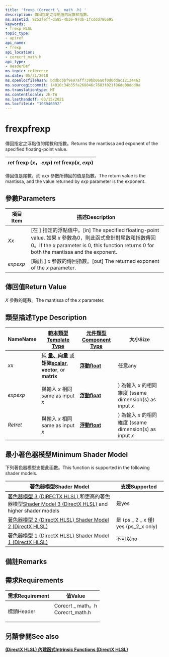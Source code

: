 ```yaml
---
title: 'frexp (Corecrt \_ math .h) '
description: 傳回指定之浮點值的尾數和指數。
ms.assetid: 9252feff-da85-4b3e-97db-1fcddd786695
keywords:
- frexp HLSL
topic_type:
- apiref
api_name:
- frexp
api_location:
- corecrt_math.h
api_type:
- HeaderDef
ms.topic: reference
ms.date: 05/31/2018
ms.openlocfilehash: bddbcbbf9e97aff739bb06a0f0d0ddac12134463
ms.sourcegitcommit: 14010c34b35fa268046c7683f021f86de08ddd0a
ms.translationtype: MT
ms.contentlocale: zh-TW
ms.lasthandoff: 03/15/2021
ms.locfileid: "103946092"
---
```

# <a name="frexp"></a><span data-ttu-id="f612d-104">frexp</span><span class="sxs-lookup"><span data-stu-id="f612d-104">frexp</span></span>

<span data-ttu-id="f612d-105">傳回指定之浮點值的尾數和指數。</span><span class="sxs-lookup"><span data-stu-id="f612d-105">Returns the mantissa and exponent of the specified floating-point value.</span></span>



| <span data-ttu-id="f612d-106">*ret* frexp (*x*， *exp*) </span><span class="sxs-lookup"><span data-stu-id="f612d-106">*ret* frexp(*x*, *exp*)</span></span> |
|-------------------------|



 

<span data-ttu-id="f612d-107">傳回值是尾數，而 *exp* 參數所傳回的值是指數。</span><span class="sxs-lookup"><span data-stu-id="f612d-107">The return value is the mantissa, and the value returned by *exp* parameter is the exponent.</span></span>

## <a name="parameters"></a><span data-ttu-id="f612d-108">參數</span><span class="sxs-lookup"><span data-stu-id="f612d-108">Parameters</span></span>



| <span data-ttu-id="f612d-109">項目</span><span class="sxs-lookup"><span data-stu-id="f612d-109">Item</span></span>                                                         | <span data-ttu-id="f612d-110">描述</span><span class="sxs-lookup"><span data-stu-id="f612d-110">Description</span></span>                                                                                                                                      |
|--------------------------------------------------------------|--------------------------------------------------------------------------------------------------------------------------------------------------|
| <span data-ttu-id="f612d-111"><span id="x"></span><span id="X"></span>*X*</span><span class="sxs-lookup"><span data-stu-id="f612d-111"><span id="x"></span><span id="X"></span>*x*</span></span><br/>       | <span data-ttu-id="f612d-112">\[在 \] 指定的浮點值中。</span><span class="sxs-lookup"><span data-stu-id="f612d-112">\[in\] The specified floating-point value.</span></span> <span data-ttu-id="f612d-113">如果 *x* 參數為0，則此函式會針對尾數和指數傳回0。</span><span class="sxs-lookup"><span data-stu-id="f612d-113">If the *x* parameter is 0, this function returns 0 for both the mantissa and the exponent.</span></span><br/> |
| <span data-ttu-id="f612d-114"><span id="exp"></span><span id="EXP"></span>*exp*</span><span class="sxs-lookup"><span data-stu-id="f612d-114"><span id="exp"></span><span id="EXP"></span>*exp*</span></span><br/> | <span data-ttu-id="f612d-115">\[輸出 \] *x* 參數的傳回指數。</span><span class="sxs-lookup"><span data-stu-id="f612d-115">\[out\] The returned exponent of the *x* parameter.</span></span><br/>                                                                                   |



 

## <a name="return-value"></a><span data-ttu-id="f612d-116">傳回值</span><span class="sxs-lookup"><span data-stu-id="f612d-116">Return Value</span></span>

<span data-ttu-id="f612d-117">*X* 參數的尾數。</span><span class="sxs-lookup"><span data-stu-id="f612d-117">The mantissa of the *x* parameter.</span></span>

## <a name="type-description"></a><span data-ttu-id="f612d-118">類型描述</span><span class="sxs-lookup"><span data-stu-id="f612d-118">Type Description</span></span>



| <span data-ttu-id="f612d-119">Name</span><span class="sxs-lookup"><span data-stu-id="f612d-119">Name</span></span>  | [<span data-ttu-id="f612d-120">**範本類型**</span><span class="sxs-lookup"><span data-stu-id="f612d-120">**Template Type**</span></span>](dx-graphics-hlsl-intrinsic-functions.md)                                                  | [<span data-ttu-id="f612d-121">**元件類型**</span><span class="sxs-lookup"><span data-stu-id="f612d-121">**Component Type**</span></span>](dx-graphics-hlsl-intrinsic-functions.md) | <span data-ttu-id="f612d-122">大小</span><span class="sxs-lookup"><span data-stu-id="f612d-122">Size</span></span>                           |
|-------|----------------------------------------------------------------------------------------------------------------|----------------------------------------------------------------|--------------------------------|
| <span data-ttu-id="f612d-123">*x*</span><span class="sxs-lookup"><span data-stu-id="f612d-123">*x*</span></span>   | <span data-ttu-id="f612d-124">純 [**量、**](dx-graphics-hlsl-intrinsic-functions.md)**向量** 或 **矩陣**</span><span class="sxs-lookup"><span data-stu-id="f612d-124">[**scalar**](dx-graphics-hlsl-intrinsic-functions.md), **vector**, or **matrix**</span></span> | [<span data-ttu-id="f612d-125">**浮動**</span><span class="sxs-lookup"><span data-stu-id="f612d-125">**float**</span></span>](/windows/desktop/WinProg/windows-data-types)                        | <span data-ttu-id="f612d-126">任意</span><span class="sxs-lookup"><span data-stu-id="f612d-126">any</span></span>                            |
| <span data-ttu-id="f612d-127">*exp*</span><span class="sxs-lookup"><span data-stu-id="f612d-127">*exp*</span></span> | <span data-ttu-id="f612d-128">與輸入 *x* 相同</span><span class="sxs-lookup"><span data-stu-id="f612d-128">same as input *x*</span></span>                                                                                              | [<span data-ttu-id="f612d-129">**浮動**</span><span class="sxs-lookup"><span data-stu-id="f612d-129">**float**</span></span>](/windows/desktop/WinProg/windows-data-types)                        | <span data-ttu-id="f612d-130">) 為輸入 *x* 的相同維度 (s</span><span class="sxs-lookup"><span data-stu-id="f612d-130">same dimension(s) as input *x*</span></span> |
| <span data-ttu-id="f612d-131">*Ret*</span><span class="sxs-lookup"><span data-stu-id="f612d-131">*ret*</span></span> | <span data-ttu-id="f612d-132">與輸入 *x* 相同</span><span class="sxs-lookup"><span data-stu-id="f612d-132">same as input *x*</span></span>                                                                                              | [<span data-ttu-id="f612d-133">**浮動**</span><span class="sxs-lookup"><span data-stu-id="f612d-133">**float**</span></span>](/windows/desktop/WinProg/windows-data-types)                        | <span data-ttu-id="f612d-134">) 為輸入 *x* 的相同維度 (s</span><span class="sxs-lookup"><span data-stu-id="f612d-134">same dimension(s) as input *x*</span></span> |



 

## <a name="minimum-shader-model"></a><span data-ttu-id="f612d-135">最小著色器模型</span><span class="sxs-lookup"><span data-stu-id="f612d-135">Minimum Shader Model</span></span>

<span data-ttu-id="f612d-136">下列著色器模型支援此函數。</span><span class="sxs-lookup"><span data-stu-id="f612d-136">This function is supported in the following shader models.</span></span>



| <span data-ttu-id="f612d-137">著色器模型</span><span class="sxs-lookup"><span data-stu-id="f612d-137">Shader Model</span></span>                                                                       | <span data-ttu-id="f612d-138">支援</span><span class="sxs-lookup"><span data-stu-id="f612d-138">Supported</span></span>           |
|------------------------------------------------------------------------------------|---------------------|
| <span data-ttu-id="f612d-139">[著色器模型 3 (DIRECTX HLSL) ](dx-graphics-hlsl-sm3.md) 和更高的著色器模型</span><span class="sxs-lookup"><span data-stu-id="f612d-139">[Shader Model 3 (DirectX HLSL)](dx-graphics-hlsl-sm3.md) and higher shader models</span></span> | <span data-ttu-id="f612d-140">是</span><span class="sxs-lookup"><span data-stu-id="f612d-140">yes</span></span>                 |
| [<span data-ttu-id="f612d-141">著色器模型 2 (DirectX HLSL) </span><span class="sxs-lookup"><span data-stu-id="f612d-141">Shader Model 2 (DirectX HLSL)</span></span>](dx-graphics-hlsl-sm2.md)                          | <span data-ttu-id="f612d-142">是 (ps \_ 2 \_ x 僅) </span><span class="sxs-lookup"><span data-stu-id="f612d-142">yes (ps\_2\_x only)</span></span> |
| [<span data-ttu-id="f612d-143">著色器模型 1 (DirectX HLSL) </span><span class="sxs-lookup"><span data-stu-id="f612d-143">Shader Model 1 (DirectX HLSL)</span></span>](dx-graphics-hlsl-sm1.md)                          | <span data-ttu-id="f612d-144">不可以</span><span class="sxs-lookup"><span data-stu-id="f612d-144">no</span></span>                  |



 

## <a name="remarks"></a><span data-ttu-id="f612d-145">備註</span><span class="sxs-lookup"><span data-stu-id="f612d-145">Remarks</span></span>

## <a name="requirements"></a><span data-ttu-id="f612d-146">需求</span><span class="sxs-lookup"><span data-stu-id="f612d-146">Requirements</span></span>



| <span data-ttu-id="f612d-147">需求</span><span class="sxs-lookup"><span data-stu-id="f612d-147">Requirement</span></span> | <span data-ttu-id="f612d-148">值</span><span class="sxs-lookup"><span data-stu-id="f612d-148">Value</span></span> |
|-------------------|--------------------------------------------------------------------------------------------|
| <span data-ttu-id="f612d-149">標頭</span><span class="sxs-lookup"><span data-stu-id="f612d-149">Header</span></span><br/> | <dl> <span data-ttu-id="f612d-150"><dt>Corecrt \_ math。h</dt></span><span class="sxs-lookup"><span data-stu-id="f612d-150"><dt>Corecrt\_math.h</dt></span></span> </dl> |



## <a name="see-also"></a><span data-ttu-id="f612d-151">另請參閱</span><span class="sxs-lookup"><span data-stu-id="f612d-151">See also</span></span>

<dl> <dt>

[<span data-ttu-id="f612d-152">**(DirectX HLSL) 內建函式**</span><span class="sxs-lookup"><span data-stu-id="f612d-152">**Intrinsic Functions (DirectX HLSL)**</span></span>](dx-graphics-hlsl-intrinsic-functions.md)
</dt> </dl>

 

